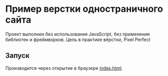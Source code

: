 # Пример верстки одностраничного сайта

Проект выполнен без использования JavaScript, без применения библиотек и фреймворков.
Цель в практике вёрстки, Pixel Perfect

## Запуск

Производится через открытие в браузере [index.html](./index.html).
